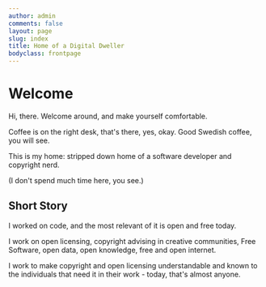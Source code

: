 ```yaml
---
author: admin
comments: false
layout: page
slug: index
title: Home of a Digital Dweller
bodyclass: frontpage
---
```


# Welcome

Hi, there. Welcome around, and make yourself comfortable.

Coffee is on the right desk, that's there, yes, okay. Good Swedish coffee, you will see.

This is my home: stripped down home of a software developer and copyright nerd.

(I don't spend much time here, you see.)

## Short Story

I worked on code, and the most relevant of it is open and free today.

I work on open licensing, copyright advising in creative communities, Free Software, open data, open knowledge, free and open internet.

I work to make copyright and open licensing understandable and known to the individuals that need it in their work - today, that's almost anyone.

